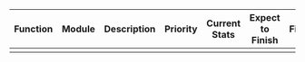 | Function | Module   | Description | Priority | Current Stats | Expect to Finish | Finished |
 | -------- | -------- | ----------- | -------- | ------------- | ---------------- | -------- |
 |          |  |             |          |               |                  |          |